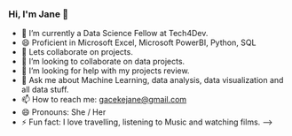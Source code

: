 ### Hi, I'm Jane 👋

- 🔭 I’m currently a Data Science Fellow at Tech4Dev.
- 😄 Proficient in Microsoft Excel, Microsoft PowerBI, Python, SQL
- 🌱 Lets collaborate on projects.
- 👯 I’m looking to collaborate on data projects.
- 🤔 I’m looking for help with my projects review.
- 💬 Ask me about Machine Learning, data analysis, data visualization and all data stuff.
- 📫 How to reach me: gacekejane@gmail.com
- 😄 Pronouns: She / Her
- ⚡ Fun fact: I love travelling, listening to Music and watching films.
-->
